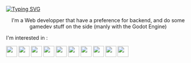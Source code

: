 [![Typing SVG](http://readme-typing-svg.herokuapp.com?font=Fira+Code&size=25&pause=1000&color=7515F7&center=true&width=435&lines=Hello%2FBonjour)](https://git.io/typing-svg)
<p align="center">
I'm a Web developper that have a preference for backend, and do some gamedev stuff on the side (manly with the Godot Engine)
</p>

I'm interested in :

<div align="left">
<img width="30px" src="https://cdn.jsdelivr.net/gh/devicons/devicon/icons/html5/html5-original.svg" /> 
<img width="30px" src="https://cdn.jsdelivr.net/gh/devicons/devicon/icons/css3/css3-original.svg" /> 
<img width="30px" src="https://cdn.jsdelivr.net/gh/devicons/devicon/icons/javascript/javascript-original.svg" />
<img width="30px" src="https://cdn.jsdelivr.net/gh/devicons/devicon/icons/typescript/typescript-original.svg" />
<img width="30px" src="https://cdn.jsdelivr.net/gh/devicons/devicon/icons/react/react-original.svg" />
<img width="30px" src="https://cdn.freebiesupply.com/logos/large/2x/angular-icon-logo-png-transparent.png" />
<img width="30px" src="https://cdn.jsdelivr.net/gh/devicons/devicon/icons/nodejs/nodejs-original.svg" />
<img width="30px" src="https://cdn.jsdelivr.net/gh/devicons/devicon/icons/php/php-original.svg" />
<img width="30px" src="https://cdn.jsdelivr.net/gh/devicons/devicon/icons/mysql/mysql-original.svg" />
<img width="30px" src="https://vectorified.com/images/nosql-icon-15.jpg" />
</div>

<!--
**HammerPanzer92/HammerPanzer92** is a ✨ _special_ ✨ repository because its `README.md` (this file) appears on your GitHub profile.

Here are some ideas to get you started:

- 🔭 I’m currently working on ...
- 🌱 I’m currently learning ...
- 👯 I’m looking to collaborate on ...
- 🤔 I’m looking for help with ...
- 💬 Ask me about ...
- 📫 How to reach me: ...
- 😄 Pronouns: ...
- ⚡ Fun fact: ...
-->
